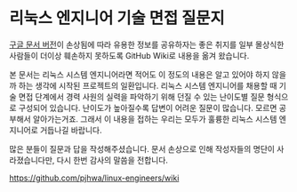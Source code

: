 # 리눅스 엔지니어 기술 면접 질문지

[구글 문서 버전](https://docs.google.com/document/d/1WE1V4uczxavqLY-nyr3qNqCxqzoOf8Vg6Z-Lf0c3DwU/edit?usp=sharing)이 손상됨에 따라 유용한 정보를 공유하자는 좋은 취지를 일부 몰상식한 사람들이 더이상 훼손하지 못하도록 GitHub Wiki로 내용을 옮겨 왔습니다.

본 문서는 리눅스 시스템 엔지니어라면 적어도 이 정도의 내용은 알고 있어야 하지 않을까 하는 생각에 시작된 프로젝트의 일환입니다. 리눅스 시스템 엔지니어를 채용할 때 기술 면접 단계에서 경력 사원의 실력을 파악하기 위해 던질 수 있는 난이도별 질문 형식으로 구성되어 있습니다. 난이도가 높아질수록 답변이 어려운 질문이 많습니다. 모르면 공부해서 알아가는거죠. 그래서 이 내용을 접하는 우리는 모두가 훌륭한 리눅스 시스템 엔지니어로 거듭나길 바랍니다.

많은 분들이 질문과 답을 작성해주셨습니다. 문서 손상으로 인해 작성자들의 명단이 사라졌습니다만, 다시 한번 감사의 말씀을 전합니다.

https://github.com/pjhwa/linux-engineers/wiki
